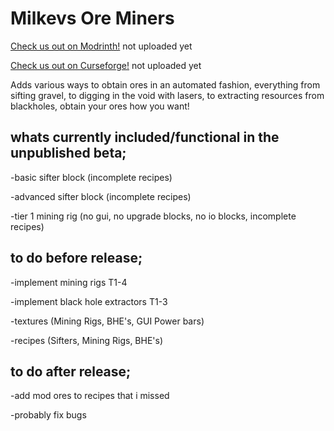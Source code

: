 # Milkevs Ore Miners

[Check us out on Modrinth!]() not uploaded yet

[Check us out on Curseforge!]() not uploaded yet

Adds various ways to obtain ores in an automated fashion, everything from sifting gravel, to digging in the void with lasers, to extracting resources from blackholes, obtain your ores how you want!

## whats currently included/functional in the unpublished beta;

   -basic sifter block (incomplete recipes)

   -advanced sifter block (incomplete recipes)

   -tier 1 mining rig (no gui, no upgrade blocks, no io blocks, incomplete recipes)

## to do before release;
   
   -implement mining rigs T1-4
   
   -implement black hole extractors T1-3
   
   -textures (Mining Rigs, BHE's, GUI Power bars)
   
   -recipes (Sifters, Mining Rigs, BHE's)


## to do after release;

   -add mod ores to recipes that i missed
   
   -probably fix bugs
